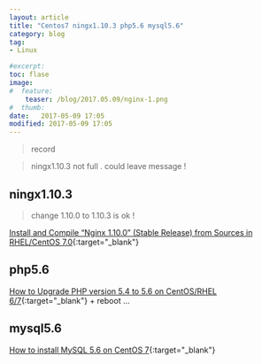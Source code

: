 ```yaml
---
layout: article
title: "Centos7 ningx1.10.3 php5.6 mysql5.6"
category: blog
tag:
- Linux

#excerpt:
toc: flase
image:
#  feature:
    teaser: /blog/2017.05.09/nginx-1.png
#  thumb:
date:   2017-05-09 17:05
modified: 2017-05-09 17:05
---
```

>record

>ningx1.10.3 not full . could leave message !

## ningx1.10.3

>change 1.10.0 to 1.10.3 is ok !


[Install and Compile “Nginx 1.10.0” (Stable Release) from Sources in RHEL/CentOS 7.0](https://www.tecmint.com/install-nginx-in-centos-7/){:target="_blank"}

## php5.6


[How to Upgrade PHP version 5.4 to 5.6 on CentOS/RHEL 6/7](http://www.techoism.com/how-to-upgrade-php-version-5-4-to-5-6-on-centosrhel/){:target="_blank"}
+
reboot ...

## mysql5.6


[How to install MySQL 5.6 on CentOS 7](https://dbahire.com/how-to-install-mysql-5-6-on-centos-7/){:target="_blank"}
